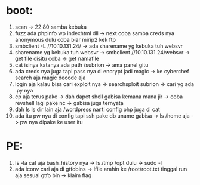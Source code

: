 # boot:
1. scan -> 22 80 samba kebuka 
2. fuzz ada phpinfo wp indexhtml dll -> next coba samba creds nya anonymous dulu coba biar mirip2 kek ftp
3. smbclient -L //10.10.131.24/ -> ada sharename yg kebuka tuh websvr
4. sharename yg kebuka tuh websvr  -> smbclient //10.10.131.24/websvr -> get file disitu coba -> get namafile
5. cat isinya katanya ada path /subrion -> ama panel gitu
6. ada creds nya juga tapi pass nya di encrypt jadi magic -> ke cyberchef search aja magic decode aja
7. login aja kalau bisa cari exploit nya -> searchsploit subrion -> cari yg ada .py nya
8. cp aja terus pake -> dah dapet shell gabisa kemana mana jir -> coba revshell lagi pake nc -> gabisa juga ternyata
9. dah ls ls dir lain aja /wordpress nanti config php juga di cat
10. ada itu pw nya di config tapi ssh pake db uname gabisa -> ls /home aja -> pw nya dipake ke user itu


# PE: 
1. ls -la cat aja bash_history nya -> ls /tmp /opt dulu -> sudo  -l
2. ada iconv cari aja di gtfobins -> lfile arahin ke /root/root.txt tinggal run aja sesuai gtfo bin -> klaim flag
